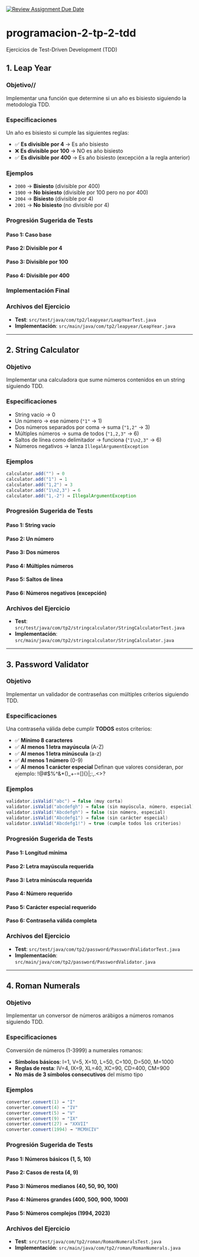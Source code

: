 [![Review Assignment Due Date](https://classroom.github.com/assets/deadline-readme-button-22041afd0340ce965d47ae6ef1cefeee28c7c493a6346c4f15d667ab976d596c.svg)](https://classroom.github.com/a/m8X3cbCp)
# programacion-2-tp-2-tdd

Ejercicios de Test-Driven Development (TDD)

## 1. Leap Year

### Objetivo//
Implementar una función que determine si un año es bisiesto siguiendo la metodología TDD.

### Especificaciones
Un año es bisiesto si cumple las siguientes reglas:
- ✅ **Es divisible por 4** → Es año bisiesto
- ❌ **Es divisible por 100** → NO es año bisiesto  
- ✅ **Es divisible por 400** → Es año bisiesto (excepción a la regla anterior)

### Ejemplos
- `2000` → **Bisiesto** (divisible por 400)
- `1900` → **No bisiesto** (divisible por 100 pero no por 400)
- `2004` → **Bisiesto** (divisible por 4)
- `2001` → **No bisiesto** (no divisible por 4)

### Progresión Sugerida de Tests

#### Paso 1: Caso base
#### Paso 2: Divisible por 4
#### Paso 3: Divisible por 100
#### Paso 4: Divisible por 400
### Implementación Final

### Archivos del Ejercicio
- **Test**: `src/test/java/com/tp2/leapyear/LeapYearTest.java`
- **Implementación**: `src/main/java/com/tp2/leapyear/LeapYear.java`

---

## 2. String Calculator

### Objetivo
Implementar una calculadora que sume números contenidos en un string siguiendo TDD.

### Especificaciones
- String vacío → 0
- Un número → ese número (`"1"` → 1)
- Dos números separados por coma → suma (`"1,2"` → 3)
- Múltiples números → suma de todos (`"1,2,3"` → 6)
- Saltos de línea como delimitador → funciona (`"1\n2,3"` → 6)
- Números negativos → lanza `IllegalArgumentException`

### Ejemplos
```java
calculator.add("") → 0
calculator.add("1") → 1
calculator.add("1,2") → 3
calculator.add("1\n2,3") → 6
calculator.add("1,-2") → IllegalArgumentException
```

### Progresión Sugerida de Tests
#### Paso 1: String vacío
#### Paso 2: Un número
#### Paso 3: Dos números
#### Paso 4: Múltiples números
#### Paso 5: Saltos de línea
#### Paso 6: Números negativos (excepción)

### Archivos del Ejercicio
- **Test**: `src/test/java/com/tp2/stringcalculator/StringCalculatorTest.java`
- **Implementación**: `src/main/java/com/tp2/stringcalculator/StringCalculator.java`

---

## 3. Password Validator

### Objetivo
Implementar un validador de contraseñas con múltiples criterios siguiendo TDD.

### Especificaciones
Una contraseña válida debe cumplir **TODOS** estos criterios:
- ✅ **Mínimo 8 caracteres**
- ✅ **Al menos 1 letra mayúscula** (A-Z)
- ✅ **Al menos 1 letra minúscula** (a-z)
- ✅ **Al menos 1 número** (0-9)
- ✅ **Al menos 1 carácter especial** Definan que valores consideran, por ejemplo: !@#$%^&*()_+-=[]{}|;:,.<>?

### Ejemplos
```java
validator.isValid("abc") → false (muy corta)
validator.isValid("abcdefgh") → false (sin mayúscula, número, especial)
validator.isValid("Abcdefgh") → false (sin número, especial)
validator.isValid("Abcdefg1") → false (sin carácter especial)
validator.isValid("Abcdefg1!") → true (cumple todos los criterios)
```

### Progresión Sugerida de Tests
#### Paso 1: Longitud mínima
#### Paso 2: Letra mayúscula requerida
#### Paso 3: Letra minúscula requerida
#### Paso 4: Número requerido
#### Paso 5: Carácter especial requerido
#### Paso 6: Contraseña válida completa

### Archivos del Ejercicio
- **Test**: `src/test/java/com/tp2/password/PasswordValidatorTest.java`
- **Implementación**: `src/main/java/com/tp2/password/PasswordValidator.java`

---

## 4. Roman Numerals

### Objetivo
Implementar un conversor de números arábigos a números romanos siguiendo TDD.

### Especificaciones
Conversión de números (1-3999) a numerales romanos:
- **Símbolos básicos**: I=1, V=5, X=10, L=50, C=100, D=500, M=1000
- **Reglas de resta**: IV=4, IX=9, XL=40, XC=90, CD=400, CM=900
- **No más de 3 símbolos consecutivos** del mismo tipo

### Ejemplos
```java
converter.convert(1) → "I"
converter.convert(4) → "IV"
converter.convert(5) → "V"
converter.convert(9) → "IX"
converter.convert(27) → "XXVII"
converter.convert(1994) → "MCMXCIV"
```

### Progresión Sugerida de Tests
#### Paso 1: Números básicos (1, 5, 10)
#### Paso 2: Casos de resta (4, 9)
#### Paso 3: Números medianos (40, 50, 90, 100)
#### Paso 4: Números grandes (400, 500, 900, 1000)
#### Paso 5: Números complejos (1994, 2023)

### Archivos del Ejercicio
- **Test**: `src/test/java/com/tp2/roman/RomanNumeralsTest.java`
- **Implementación**: `src/main/java/com/tp2/roman/RomanNumerals.java`
